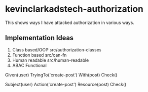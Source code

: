 # kevinclarkadstech-authorization

This shows ways I have attacked authorization in various ways.

## Implementation Ideas

1. Class based/OOP src/authorization-classes
2. Function based src/can-fn
3. Human readable src/human-readable
4. ABAC Functional

Given(user)
TryingTo('create-post')
With(post)
Check()

Subject(user)
Action('create-post')
Resource(post)
Check()
